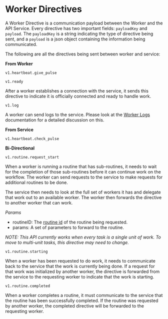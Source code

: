 # Worker Directives

A Worker Directive is a communication payload between the Worker and the API
Service. Every directive has two important fields: `payloadKey` and `payload`.
The `payloadKey` is a string indicating the type of directive being sent, and
a `payload` is a json object containing the information being communicated.

The following are all the directives being sent between worker and service:

**From Worker**

`v1.heartbeat.give_pulse`

`v1.ready`

After a worker establishes a connection with the service, it sends this
directive to indicate it is officially connected and ready to handle work.

`v1.log`

A worker can send logs to the service. Please look at the
[Worker Logs](./Worker-Logs.md) documentation for a detailed discussion on this.

**From Service**

`v1.heartbeat.check_pulse`

**Bi-Directional**

`v1.routine.request_start`

When a worker is running a routine that has sub-routines, it needs to wait for
the completion of those sub-routines before it can continue work on the
workflow. The worker can send requests to the service to make requests
for additional routines to be done.

The service then needs to look at the full set of workers it has and delegate
that work out to an available worker. The worker then forwards the directive
to another worker that can work.

_Params_

- routineID: The [routine id](./Routine-ID.md) of the routine being requested.
- params: A set of parameters to forward to the routine.

_NOTE: This API currently works when every task is a single unit of work.
To move to multi-unit tasks, this directive may need to change._

`v1.routine.starting`

When a worker has been requested to do work, it needs to communicate back to
the service that the work is currently being done. If a request for that work
was initialized by another worker, the directive is forwarded from the service
to the requesting worker to indicate that the work is starting.

`v1.routine.completed`

When a worker completes a routine, it must communicate to the service that the
routine has been successfully completed. If the routine was requested by
another worker, the completed directive will be forwarded to the
requesting worker.
